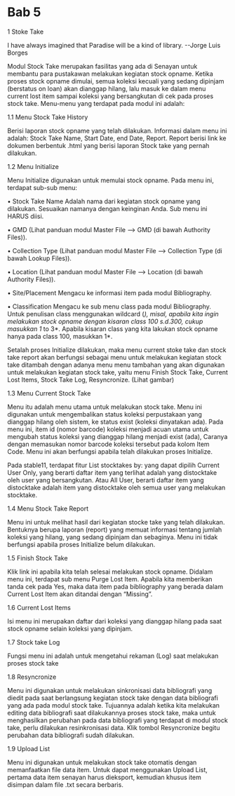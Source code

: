 # Bab 5

1 Stoke Take

I have always imagined that Paradise will be a kind of library. --Jorge Luis Borges

Modul Stock Take merupakan fasilitas yang ada di Senayan untuk membantu para pustakawan melakukan kegiatan stock opname. Ketika proses stock opname dimulai, semua koleksi kecuali yang sedang dipinjam (berstatus on loan) akan dianggap hilang, lalu masuk ke dalam menu current lost item sampai koleksi yang bersangkutan di cek pada proses stock take. Menu-menu yang terdapat pada modul ini adalah: 

1.1 Menu Stock Take History 

Berisi laporan stock opname yang telah dilakukan. Informasi dalam menu ini adalah: Stock Take Name, Start Date, end Date, Report. Report berisi link ke dokumen berbentuk .html yang berisi laporan Stock take yang pernah dilakukan. 



1.2 Menu Initialize 

Menu Initialize digunakan untuk memulai stock opname. Pada menu ini, terdapat sub-sub menu: 

• Stock Take Name Adalah nama dari kegiatan stock opname yang dilakukan. Sesuaikan namanya dengan keinginan Anda. Sub menu ini HARUS diisi. 

• GMD (Lihat panduan modul Master File --> GMD (di bawah Authority Files)). 

• Collection Type (Lihat panduan modul Master File --> Collection Type (di bawah Lookup Files)). 

• Location (Lihat panduan modul Master File --> Location (di bawah Authority Files)). 

• Site/Placement Mengacu ke informasi item pada modul Bibliography. 

• Classification Mengacu ke sub menu class pada modul Bibliography. Untuk penulisan class menggunakan wildcard (*), misal, apabila kita ingin melakukan stock opname dengan kisaran class 100 s.d.300, cukup masukkan 1* to 3*. Apabila kisaran class yang kita lakukan stock opname hanya pada class 100, masukkan 1*. 





Setalah proses Initialize dilakukan, maka menu current stoke take dan stock take report akan berfungsi sebagai menu untuk melakukan kegiatan stock take ditambah dengan adanya menu menu tambahan yang akan digunakan untuk melakukan kegiatan stock take, yaitu menu Finish Stock Take, Current Lost Items, Stock Take Log, Resyncronize. (Lihat gambar) 

1.3 Menu Current Stock Take 

Menu itu adalah menu utama untuk melakukan stock take. Menu ini digunakan untuk mengembalikan status koleksi perpustakaan yang dianggap hilang oleh sistem, ke status exist (koleksi dinyatakan ada). Pada menu ini, item id (nomor barcode) koleksi menjadi acuan utama untuk mengubah status koleksi yang dianggap hilang menjadi exist (ada), Caranya dengan memasukan nomor barcode koleksi tersebut pada kolom Item Code. Menu ini akan berfungsi apabila telah dilakukan proses Initialize. 

Pada stable11, terdapat fitur List stocktakes by: yang dapat dipilih Current User Only, yang berarti daftar item yang terlihat adalah yang distocktake oleh user yang bersangkutan. Atau All User, berarti daftar item yang distocktake adalah item yang distocktake oleh semua user yang melakukan stocktake.



1.4 Menu Stock Take Report 

Menu ini untuk melihat hasil dari kegiatan stocke take yang telah dilakukan. Bentuknya berupa laporan (report) yang memuat informasi tentang jumlah koleksi yang hilang, yang sedang dipinjam dan sebaginya. Menu ini tidak berfungsi apabila proses Initialize belum dilakukan.



1.5 Finish Stock Take 

Klik link ini apabila kita telah selesai melakukan stock opname. Didalam menu ini, terdapat sub menu Purge Lost Item. Apabila kita memberikan tanda cek pada Yes, maka data item pada bibliography yang berada dalam Current Lost Item akan ditandai dengan “Missing”.



1.6 Current Lost Items 

Isi menu ini merupakan daftar dari koleksi yang dianggap hilang pada saat stock opname selain koleksi yang dipinjam.



1.7 Stock take Log 

Fungsi menu ini adalah untuk mengetahui rekaman (Log) saat melakukan proses stock take 



1.8 Resyncronize 

Menu ini digunakan untuk melakukan sinkronisasi data bibliografi yang diedit pada saat berlangsung kegiatan stock take dengan data bibliografi yang ada pada modul stock take. Tujuannya adalah ketika kita melakukan editing data bibliografi saat dilakukannya proses stock take, maka untuk menghasilkan perubahan pada data bibliografi yang terdapat di modul stock take, perlu dilakukan resinkronisasi data. Klik tombol Resyncronize begitu perubahan data bibliografi sudah dilakukan.



1.9 Upload List

Menu ini digunakan untuk melakukan stock take otomatis dengan memanfaatkan file data item. Untuk dapat menggunakan Upload List, pertama data item senayan harus dieksport, kemudian khusus item disimpan dalam file .txt secara berbaris.



